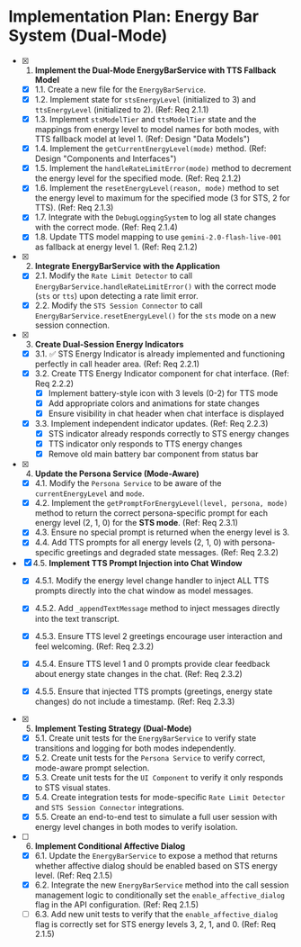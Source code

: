 # Implementation Plan: Energy Bar System (Dual-Mode)

- [x] 1. **Implement the Dual-Mode EnergyBarService with TTS Fallback Model**
  - [x] 1.1. Create a new file for the `EnergyBarService`.
  - [x] 1.2. Implement state for `stsEnergyLevel` (initialized to 3) and `ttsEnergyLevel` (initialized to 2). (Ref: Req 2.1.1)
  - [x] 1.3. Implement `stsModelTier` and `ttsModelTier` state and the mappings from energy level to model names for both modes, with TTS fallback model at level 1. (Ref: Design "Data Models")
  - [x] 1.4. Implement the `getCurrentEnergyLevel(mode)` method. (Ref: Design "Components and Interfaces")
  - [x] 1.5. Implement the `handleRateLimitError(mode)` method to decrement the energy level for the specified mode. (Ref: Req 2.1.2)
  - [x] 1.6. Implement the `resetEnergyLevel(reason, mode)` method to set the energy level to maximum for the specified mode (3 for STS, 2 for TTS). (Ref: Req 2.1.3)
  - [x] 1.7. Integrate with the `DebugLoggingSystem` to log all state changes with the correct mode. (Ref: Req 2.1.4)
  - [x] 1.8. Update TTS model mapping to use `gemini-2.0-flash-live-001` as fallback at energy level 1. (Ref: Req 2.1.2)

- [x] 2. **Integrate EnergyBarService with the Application**
  - [x] 2.1. Modify the `Rate Limit Detector` to call `EnergyBarService.handleRateLimitError()` with the correct mode (`sts` or `tts`) upon detecting a rate limit error.
  - [x] 2.2. Modify the `STS Session Connector` to call `EnergyBarService.resetEnergyLevel()` for the `sts` mode on a new session connection.

- [x] 3. **Create Dual-Session Energy Indicators**
  - [x] 3.1. ✅ STS Energy Indicator is already implemented and functioning perfectly in call header area. (Ref: Req 2.2.1)
  - [x] 3.2. Create TTS Energy Indicator component for chat interface. (Ref: Req 2.2.2)
    - [x] Implement battery-style icon with 3 levels (0-2) for TTS mode
    - [x] Add appropriate colors and animations for state changes
    - [x] Ensure visibility in chat header when chat interface is displayed
  - [x] 3.3. Implement independent indicator updates. (Ref: Req 2.2.3)
    - [x] STS indicator already responds correctly to STS energy changes
    - [x] TTS indicator only responds to TTS energy changes
    - [x] Remove old main battery bar component from status bar

- [x] 4. **Update the Persona Service (Mode-Aware)**
  - [x] 4.1. Modify the `Persona Service` to be aware of the `currentEnergyLevel` and `mode`.
  - [x] 4.2. Implement the `getPromptForEnergyLevel(level, persona, mode)` method to return the correct persona-specific prompt for each energy level (2, 1, 0) for the **STS mode**. (Ref: Req 2.3.1)
  - [x] 4.3. Ensure no special prompt is returned when the energy level is 3.
  - [x] 4.4. Add TTS prompts for all energy levels (2, 1, 0) with persona-specific greetings and degraded state messages. (Ref: Req 2.3.2)

- [x] 4.5. **Implement TTS Prompt Injection into Chat Window**
  - [x] 4.5.1. Modify the energy level change handler to inject ALL TTS prompts directly into the chat window as model messages.
  - [x] 4.5.2. Add `_appendTextMessage` method to inject messages directly into the text transcript.
  - [x] 4.5.3. Ensure TTS level 2 greetings encourage user interaction and feel welcoming. (Ref: Req 2.3.2)
  - [x] 4.5.4. Ensure TTS level 1 and 0 prompts provide clear feedback about energy state changes in the chat. (Ref: Req 2.3.2)

  - [x] 4.5.5. Ensure that injected TTS prompts (greetings, energy state changes) do not include a timestamp. (Ref: Req 2.3.3)
- [x] 5. **Implement Testing Strategy (Dual-Mode)**
  - [x] 5.1. Create unit tests for the `EnergyBarService` to verify state transitions and logging for both modes independently.
  - [x] 5.2. Create unit tests for the `Persona Service` to verify correct, mode-aware prompt selection.
  - [x] 5.3. Create unit tests for the `UI Component` to verify it only responds to STS visual states.
  - [x] 5.4. Create integration tests for mode-specific `Rate Limit Detector` and `STS Session Connector` integrations.
  - [x] 5.5. Create an end-to-end test to simulate a full user session with energy level changes in both modes to verify isolation.
- [ ] 6. **Implement Conditional Affective Dialog**
  - [x] 6.1. Update the `EnergyBarService` to expose a method that returns whether affective dialog should be enabled based on STS energy level. (Ref: Req 2.1.5)
  - [x] 6.2. Integrate the new `EnergyBarService` method into the call session management logic to conditionally set the `enable_affective_dialog` flag in the API configuration. (Ref: Req 2.1.5)
  - [ ] 6.3. Add new unit tests to verify that the `enable_affective_dialog` flag is correctly set for STS energy levels 3, 2, 1, and 0. (Ref: Req 2.1.5)